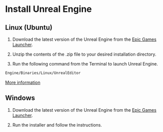 # Install Unreal Engine

## Linux (Ubuntu)

1. Download the latest version of the Unreal Engine from the [Epic Games Launcher](https://www.unrealengine.com/en-US/linux).

2. Unzip the contents of the .zip file to your desired installation directory.

3. Run the following command from the Terminal to launch Unreal Engine.

```bash
Engine/Binaries/Linux/UnrealEditor
```

[More information](https://docs.unrealengine.com/5.3/en-US/linux-development-quickstart-for-unreal-engine/)


## Windows

1. Download the latest version of the Unreal Engine from the [Epic Games Launcher](https://www.unrealengine.com/en-US/download).

2. Run the installer and follow the instructions.
